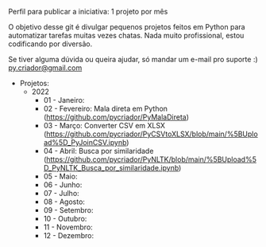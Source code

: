 Perfil para publicar a iniciativa: 1 projeto por mês

O objetivo desse git é divulgar pequenos projetos feitos em Python para automatizar tarefas muitas vezes chatas. Nada muito profissional, estou codificando por diversão.

Se tiver alguma dúvida ou queira ajudar, só mandar um e-mail pro suporte :) py.criador@gmail.com

- Projetos:
  - 2022
    - 01 - Janeiro:
    - 02 - Fevereiro: Mala direta em Python (https://github.com/pycriador/PyMalaDireta)
    - 03 - Março: Converter CSV em XLSX (https://github.com/pycriador/PyCSVtoXLSX/blob/main/%5BUpload%5D_PyJoinCSV.ipynb)
    - 04 - Abril: Busca por similaridade (https://github.com/pycriador/PyNLTK/blob/main/%5BUpload%5D_PyNLTK_Busca_por_similaridade.ipynb)
    - 05 - Maio: 
    - 06 - Junho:
    - 07 - Julho: 
    - 08 - Agosto:
    - 09 - Setembro:
    - 10 - Outubro:
    - 11 - Novembro:
    - 12 - Dezembro:
